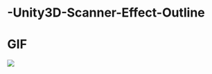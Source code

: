 # -Unity3D-Scanner-Effect-Outline

# GIF
![](https://user-images.githubusercontent.com/125229950/218354667-cd3daea1-f874-46ac-a018-c6f35fb8c97b.gif)